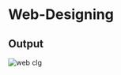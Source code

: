 # Web-Designing
## Output
![web clg](https://user-images.githubusercontent.com/64095824/94600278-4f6ce100-02af-11eb-8a97-31e4c3da16db.png)
